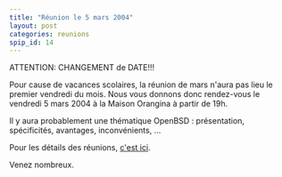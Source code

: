 ```yaml
---
title: "Réunion le 5 mars 2004"
layout: post
categories: reunions
spip_id: 14
---
```

ATTENTION: CHANGEMENT de DATE!!!

Pour cause de vacances scolaires, la réunion de mars n'aura pas lieu le premier vendredi du mois. Nous vous donnons donc rendez-vous le vendredi 5 mars 2004 à la Maison Orangina à partir de 19h.

Il y aura probablement une thématique OpenBSD : présentation, spécificités, avantages, inconvénients, …

Pour les détails des réunions, [c'est ici](/association/les-reunions-du-plug/).

Venez nombreux.